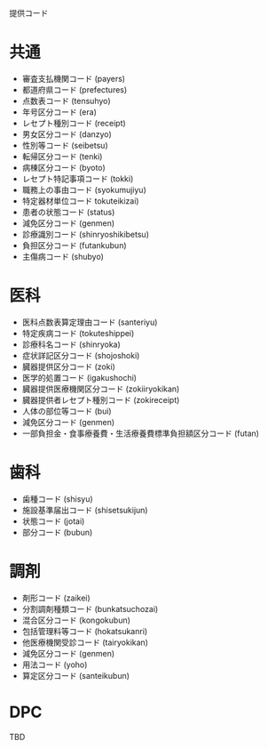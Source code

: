提供コード

# 共通
* 審査支払機関コード (payers)
* 都道府県コード (prefectures)
* 点数表コード (tensuhyo)
* 年号区分コード (era)
* レセプト種別コード (receipt)
* 男女区分コード (danzyo)
* 性別等コード (seibetsu)
* 転帰区分コード (tenki)
* 病棟区分コード (byoto)
* レセプト特記事項コード (tokki)
* 職務上の事由コード (syokumujiyu)
* 特定器材単位コード tokuteikizai)
* 患者の状態コード (status)
* 減免区分コード (genmen)
* 診療識別コード (shinryoshikibetsu)
* 負担区分コード (futankubun)
* 主傷病コード (shubyo)

# 医科
* 医科点数表算定理由コード (santeriyu)
* 特定疾病コード (tokuteshippei)
* 診療科名コード (shinryoka)
* 症状詳記区分コード (shojoshoki)
* 臓器提供区分コード (zoki)
* 医学的処置コード (igakushochi)
* 臓器提供医療機関区分コード (zokiiryokikan)
* 臓器提供者レセプト種別コード (zokireceipt)
* 人体の部位等コード (bui)
* 減免区分コード (genmen)
* 一部負担金・食事療養費・生活療養費標準負担額区分コード (futan)

# 歯科
* 歯種コード (shisyu)
* 施設基準届出コード (shisetsukijun)
* 状態コード (jotai)
* 部分コード (bubun)

# 調剤
* 剤形コード (zaikei)
* 分割調剤種類コード (bunkatsuchozai)
* 混合区分コード (kongokubun)
* 包括管理料等コード (hokatsukanri)
* 他医療機関受診コード (tairyokikan)
* 減免区分コード (genmen)
* 用法コード (yoho)
* 算定区分コード (santeikubun)

# DPC
TBD